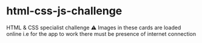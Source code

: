 # html-css-js-challenge
HTML &amp; CSS specialist challenge
⚠ Images in these cards are loaded online i.e for the app to work there must be presence of internet connection

